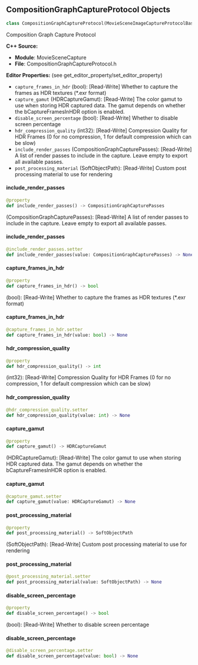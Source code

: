 ## CompositionGraphCaptureProtocol Objects

```python
class CompositionGraphCaptureProtocol(MovieSceneImageCaptureProtocolBase)
```

Composition Graph Capture Protocol

**C++ Source:**

- **Module**: MovieSceneCapture
- **File**: CompositionGraphCaptureProtocol.h

**Editor Properties:** (see get_editor_property/set_editor_property)

- ``capture_frames_in_hdr`` (bool):  [Read-Write] Whether to capture the frames as HDR textures (*.exr format)
- ``capture_gamut`` (HDRCaptureGamut):  [Read-Write] The color gamut to use when storing HDR captured data. The gamut depends on whether the bCaptureFramesInHDR option is enabled.
- ``disable_screen_percentage`` (bool):  [Read-Write] Whether to disable screen percentage
- ``hdr_compression_quality`` (int32):  [Read-Write] Compression Quality for HDR Frames (0 for no compression, 1 for default compression which can be slow)
- ``include_render_passes`` (CompositionGraphCapturePasses):  [Read-Write] A list of render passes to include in the capture. Leave empty to export all available passes.
- ``post_processing_material`` (SoftObjectPath):  [Read-Write] Custom post processing material to use for rendering

<a id="unreal.CompositionGraphCaptureProtocol.include_render_passes"></a>

#### include_render_passes

```python
@property
def include_render_passes() -> CompositionGraphCapturePasses
```

(CompositionGraphCapturePasses):  [Read-Write] A list of render passes to include in the capture. Leave empty to export all available passes.

<a id="unreal.CompositionGraphCaptureProtocol.include_render_passes"></a>

#### include_render_passes

```python
@include_render_passes.setter
def include_render_passes(value: CompositionGraphCapturePasses) -> None
```

<a id="unreal.CompositionGraphCaptureProtocol.capture_frames_in_hdr"></a>

#### capture_frames_in_hdr

```python
@property
def capture_frames_in_hdr() -> bool
```

(bool):  [Read-Write] Whether to capture the frames as HDR textures (*.exr format)

<a id="unreal.CompositionGraphCaptureProtocol.capture_frames_in_hdr"></a>

#### capture_frames_in_hdr

```python
@capture_frames_in_hdr.setter
def capture_frames_in_hdr(value: bool) -> None
```

<a id="unreal.CompositionGraphCaptureProtocol.hdr_compression_quality"></a>

#### hdr_compression_quality

```python
@property
def hdr_compression_quality() -> int
```

(int32):  [Read-Write] Compression Quality for HDR Frames (0 for no compression, 1 for default compression which can be slow)

<a id="unreal.CompositionGraphCaptureProtocol.hdr_compression_quality"></a>

#### hdr_compression_quality

```python
@hdr_compression_quality.setter
def hdr_compression_quality(value: int) -> None
```

<a id="unreal.CompositionGraphCaptureProtocol.capture_gamut"></a>

#### capture_gamut

```python
@property
def capture_gamut() -> HDRCaptureGamut
```

(HDRCaptureGamut):  [Read-Write] The color gamut to use when storing HDR captured data. The gamut depends on whether the bCaptureFramesInHDR option is enabled.

<a id="unreal.CompositionGraphCaptureProtocol.capture_gamut"></a>

#### capture_gamut

```python
@capture_gamut.setter
def capture_gamut(value: HDRCaptureGamut) -> None
```

<a id="unreal.CompositionGraphCaptureProtocol.post_processing_material"></a>

#### post_processing_material

```python
@property
def post_processing_material() -> SoftObjectPath
```

(SoftObjectPath):  [Read-Write] Custom post processing material to use for rendering

<a id="unreal.CompositionGraphCaptureProtocol.post_processing_material"></a>

#### post_processing_material

```python
@post_processing_material.setter
def post_processing_material(value: SoftObjectPath) -> None
```

<a id="unreal.CompositionGraphCaptureProtocol.disable_screen_percentage"></a>

#### disable_screen_percentage

```python
@property
def disable_screen_percentage() -> bool
```

(bool):  [Read-Write] Whether to disable screen percentage

<a id="unreal.CompositionGraphCaptureProtocol.disable_screen_percentage"></a>

#### disable_screen_percentage

```python
@disable_screen_percentage.setter
def disable_screen_percentage(value: bool) -> None
```

<a id="unreal.FrameGrabberProtocol"></a>